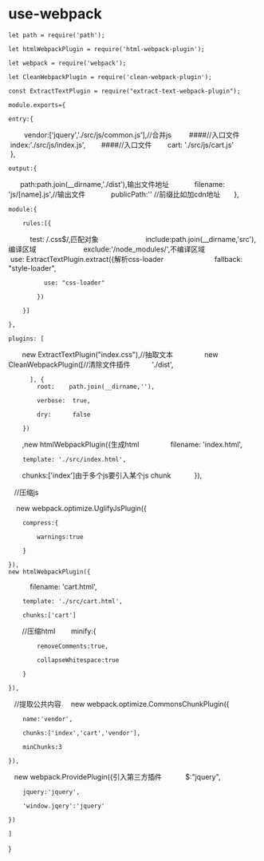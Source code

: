 # use-webpack
    let path = require('path');

    let htmlWebpackPlugin = require('html-webpack-plugin');

    let webpack = require('webpack');

    let CleanWebpackPlugin = require('clean-webpack-plugin');

    const ExtractTextPlugin = require("extract-text-webpack-plugin");

    module.exports={

    entry:{
         vendor:['jquery','./src/js/common.js'],//合并js
         ####//入口文件
        index:'./src/js/index.js',
        ####//入口文件
        cart: './src/js/cart.js' 
        
    },
    
    output:{
    
       path:path.join(__dirname,'./dist'),输出文件地址
       
       filename: 'js/[name].js',//输出文件
       
       publicPath:'' //前缀比如加cdn地址
       
    },
    
    module:{
    
        rules:[{
        
            test: /\.css$/,匹配对象
            
            include:path.join(__dirname,'src'),编译区域
            
            exclude:'/node_modules/',不编译区域
           
            use: ExtractTextPlugin.extract({解析css-loader
            
              fallback: "style-loader",
              
              use: "css-loader"
              
            })
            
        }]
        
    },
    
    plugins: [
    
        new ExtractTextPlugin("index.css"),//抽取文本
        
        new CleanWebpackPlugin([//清除文件插件
           
            './dist',
            
          ], {
            root:    path.join(__dirname,''),
            
            verbose:  true,
            
            dry:      false
            
        })
        
        ,new htmlWebpackPlugin({生成html
        
        filename: 'index.html',
        
        template: './src/index.html',
        
        chunks:['index']由于多个js要引入某个js chunk
        
    }),
    
    //压缩js
    
     new webpack.optimize.UglifyJsPlugin({
     
        compress:{
        
            warnings:true
            
        }
        
    }),
    new htmlWebpackPlugin({
    
        filename: 'cart.html',
        
        template: './src/cart.html',
        
        chunks:['cart']
        //压缩html
        minify:{
        
            removeComments:true,
            
            collapseWhitespace:true
            
        }
        
    }),
    //提取公共内容
     new webpack.optimize.CommonsChunkPlugin({
     
        name:'vendor',
        
        chunks:['index','cart','vendor'],
        
        minChunks:3
        
    }),
    new webpack.ProvidePlugin({引入第三方插件
    
        $:"jquery",
        
        jquery:'jquery',
        
        'window.jqery':'jquery'
        
    })
    
    ]
   
  }

